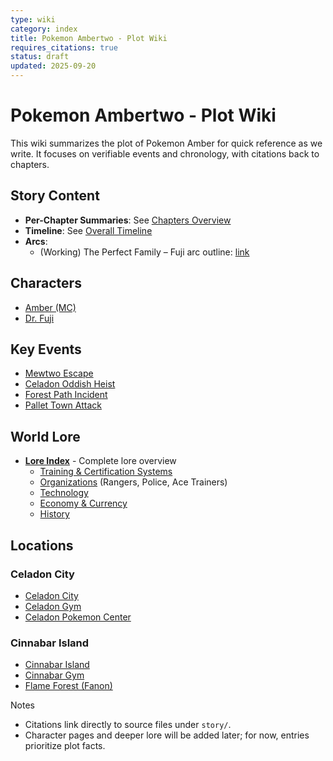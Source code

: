 ```yaml
---
type: wiki
category: index
title: Pokemon Ambertwo - Plot Wiki
requires_citations: true
status: draft
updated: 2025-09-20
---
```


# Pokemon Ambertwo - Plot Wiki

This wiki summarizes the plot of Pokemon Amber for quick reference as we write. It focuses on verifiable events and chronology, with citations back to chapters.

## Story Content

- **Per-Chapter Summaries**: See [Chapters Overview](./chapters.md)
- **Timeline**: See [Overall Timeline](./timeline.md)
- **Arcs**:
  - (Working) The Perfect Family – Fuji arc outline: [link](./arcs/1-the-perfect-family.md)

## Characters

- [Amber (MC)](./characters/amber-mc.md)
- [Dr. Fuji](./characters/dr-fuji.md)

## Key Events

- [Mewtwo Escape](./arcs/1-the-perfect-family/events/1-mewtwo-escape.md)
- [Celadon Oddish Heist](./arcs/1-the-perfect-family/events/2-celadon-oddish-heist.md)
- [Forest Path Incident](./arcs/1-the-perfect-family/events/3-forest-path-incident.md)
- [Pallet Town Attack](./arcs/1-the-perfect-family/events/4-pallet-attack.md)

## World Lore

- **[Lore Index](./lore/index.md)** - Complete lore overview
  - [Training & Certification Systems](./lore/training/index.md)
  - [Organizations](./lore/organizations/ranger-union.md) (Rangers, Police, Ace Trainers)
  - [Technology](./lore/tech/index.md)
  - [Economy & Currency](./lore/economy.md)
  - [History](./lore/history/kanto-johto-unification-war.md)

## Locations

### Celadon City
- [Celadon City](./pok-locations/celadon-city/celadon-city.md)
- [Celadon Gym](./pok-locations/celadon-city/celadon-gym.md)
- [Celadon Pokemon Center](./pok-locations/celadon-city/celadon-pokemon-center.md)

### Cinnabar Island
- [Cinnabar Island](./pok-locations/cinnabar-island/cinnabar-island.md)
- [Cinnabar Gym](./pok-locations/cinnabar-island/cinnabar-gym.md)
- [Flame Forest (Fanon)](./pok-locations/cinnabar-island/fanon-flame-forest.md)

Notes
- Citations link directly to source files under `story/`.
- Character pages and deeper lore will be added later; for now, entries prioritize plot facts.
